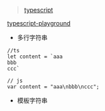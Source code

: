 > [typescript](http://www.typescriptlang.org/)

[typescript-playground](http://www.typescriptlang.org/play/index.html)

- 多行字符串

```
//ts
let content = `aaa
bbb
ccc`

// js
var content = "aaa\nbbb\nccc";
```

- 模板字符串

